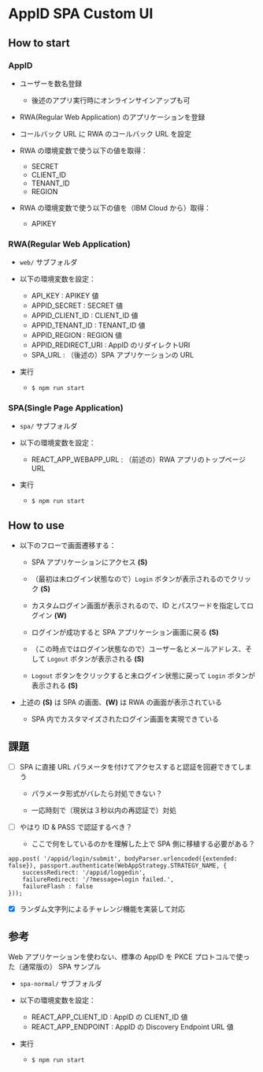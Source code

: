 # AppID SPA Custom UI

## How to start

### AppID

- ユーザーを数名登録
  - 後述のアプリ実行時にオンラインサインアップも可

- RWA(Regular Web Application) のアプリケーションを登録

- コールバック URL に RWA のコールバック URL を設定

- RWA の環境変数で使う以下の値を取得：
  - SECRET
  - CLIENT_ID
  - TENANT_ID
  - REGION

- RWA の環境変数で使う以下の値を（IBM Cloud から）取得：
  - APIKEY

### RWA(Regular Web Application)

- `web/` サブフォルダ

- 以下の環境変数を設定：
  - API_KEY : APIKEY 値
  - APPID_SECRET : SECRET 値
  - APPID_CLIENT_ID : CLIENT_ID 値
  - APPID_TENANT_ID : TENANT_ID 値
  - APPID_REGION : REGION 値
  - APPID_REDIRECT_URI : AppID のリダイレクトURI
  - SPA_URL : （後述の）SPA アプリケーションの URL

- 実行
  - `$ npm run start`

### SPA(Single Page Application)

- `spa/` サブフォルダ

- 以下の環境変数を設定：
  - REACT_APP_WEBAPP_URL : （前述の）RWA アプリのトップページ URL

- 実行
  - `$ npm run start`


## How to use

- 以下のフローで画面遷移する：

  - SPA アプリケーションにアクセス **(S)**

  - （最初は未ログイン状態なので）`Login` ボタンが表示されるのでクリック **(S)**

  - カスタムログイン画面が表示されるので、ID とパスワードを指定してログイン **(W)**

  - ログインが成功すると SPA アプリケーション画面に戻る **(S)**

  - （この時点ではログイン状態なので）ユーザー名とメールアドレス、そして `Logout` ボタンが表示される **(S)**

  - `Logout` ボタンをクリックすると未ログイン状態に戻って `Login` ボタンが表示される **(S)**

- 上述の **(S)** は SPA の画面、**(W)** は RWA の画面が表示されている

  - SPA 内でカスタマイズされたログイン画面を実現できている


## 課題

- [ ] SPA に直接 URL パラメータを付けてアクセスすると認証を回避できてしまう

  - パラメータ形式がバレたら対処できない？

  - 一応時刻で（現状は３秒以内の再認証で）対処

- [ ] やはり ID & PASS で認証するべき？

  - ここで何をしているのかを理解した上で SPA 側に移植する必要がある？

```
app.post( '/appid/login/submit', bodyParser.urlencoded({extended: false}), passport.authenticate(WebAppStrategy.STRATEGY_NAME, {
	successRedirect: '/appid/loggedin',
	failureRedirect: '/?message=login failed.',
	failureFlash : false
}));
```

- [x] ランダム文字列によるチャレンジ機能を実装して対応


## 参考

Web アプリケーションを使わない、標準の AppID を PKCE プロトコルで使った（通常版の） SPA サンプル

- `spa-normal/` サブフォルダ

- 以下の環境変数を設定：
  - REACT_APP_CLIENT_ID : AppID の CLIENT_ID 値
  - REACT_APP_ENDPOINT : AppID の Discovery Endpoint URL 値 

- 実行
  - `$ npm run start`

